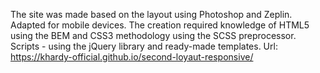 The site was made based on the layout using Photoshop and Zeplin.
Adapted for mobile devices. 
The creation required knowledge of HTML5 using the BEM and CSS3 methodology using the SCSS preprocessor. 
Scripts - using the jQuery library and ready-made templates.
Url: https://khardy-official.github.io/second-loyaut-responsive/
